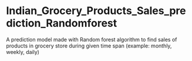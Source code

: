 # Indian_Grocery_Products_Sales_prediction_Randomforest
A prediction model made with Random forest algorithm to find sales of products in grocery store during given time span (example: monthly, weekly, daily)
